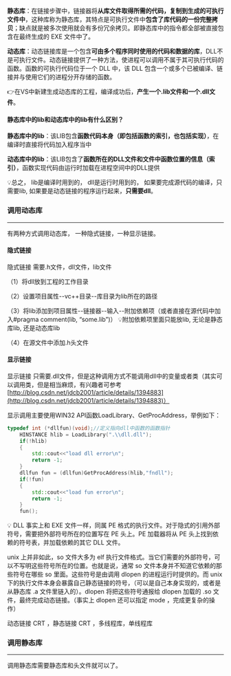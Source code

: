 **静态库**：在链接步骤中，链接器将**从库文件取得所需的代码，复制到生成的可执行文件中**，这种库称为静态库，其特点是可执行文件中**包含了库代码的一份完整拷贝**；缺点就是被多次使用就会有多份冗余拷贝。即静态库中的指令都全部被直接包含在最终生成的 EXE 文件中了。

**动态库**：动态链接库是一个包含**可由多个程序同时使用的代码和数据的库**，DLL不是可执行文件。动态链接提供了一种方法，使进程可以调用不属于其可执行代码的函数。函数的可执行代码位于一个 DLL 中，该 DLL 包含一个或多个已被编译、链接并与使用它们的进程分开存储的函数。

👉在VS中新建生成动态库的工程，编译成功后，**产生一个.lib文件和一个.dll文件**。

#### 静态库中的lib和动态库中的lib有什么区别？
**静态库中的lib**：该LIB包含**函数代码本身（即包括函数的索引，也包括实现）**，在编译时直接将代码加入程序当中

**动态库中的lib**：该LIB包含了**函数所在的DLL文件和文件中函数位置的信息（索引）**，函数实现代码由运行时加载在进程空间中的DLL提供

💡总之， lib是编译时用到的， dll是运行时用到的， 如果要完成源代码的编译，只需要lib, 如果要是动态链接的程序运行起来，**只需要dll**。

### 调用动态库
---
有两种方式调用动态库， 一种隐式链接，一种显示链接。

#### 隐式链接
隐式链接 需要.h文件，dll文件，lib文件

（1）将dll放到工程的工作目录

（2）设置项目属性--vc++目录--库目录为lib所在的路径

（3）将lib添加到项目属性--链接器--输入--附加依赖项（或者直接在源代码中加入#pragma comment(lib, “some.lib”)）
💡附加依赖项里面只能放lib, 无论是静态库lib, 还是动态库lib

（4）在源文件中添加.h头文件

#### 显示链接
显示链接 只需要.dll文件，但是这种调用方式不能调用dll中的变量或者类（其实可以调用类，但是相当麻烦，有兴趣者可参考[http://blog.csdn.net/jdcb2001/article/details/1394883](http://blog.csdn.net/jdcb2001/article/details/1394883)）

显示调用主要使用WIN32 API函数LoadLibrary、GetProcAddress，举例如下：
```c++
typedef int (*dllfun)(void);//定义指向dll中函数的函数指针
    HINSTANCE hlib = LoadLibrary(".\\dll.dll");
    if(!hlib)
    {
        std::cout<<"load dll error\n";
        return -1;
    }
    dllfun fun = (dllfun)GetProcAddress(hlib,"fndll");
    if(!fun)
    {
        std::cout<<"load fun error\n";
        return -1;
    }
    fun();
```

💡
DLL 事实上和 EXE 文件一样，同属 PE 格式的执行文件。对于隐式的引用外部符号，需要把外部符号所在的位置写在 PE 头上。PE 加载器将从 PE 头上找到依赖的符号表，并加载依赖的其它 DLL 文件。

unix 上并非如此，so 文件大多为 elf 执行文件格式。当它们需要的外部符号，可以不写明这些符号所在的位置。也就是说，通常 so 文件本身并不知道它依赖的那些符号在哪些 so 里面。这些符号是由调用 dlopen 的进程运行时提供的。而 unix 下的执行文件本身会暴露自己静态链接的符号，（可以是自己本身实现的，或者是从静态库 .a 文件里链入的）。dlopen 将把这些符号通报给 dlopen 加载的 .so 文件，最终完成动态链接。（事实上 dlopen 还可以指定 mode ，完成更复杂的操作）

动态链接 CRT ，静态链接 CRT ，多线程库，单线程库

### 调用静态库
---
调用静态库需要静态库和头文件就可以了。